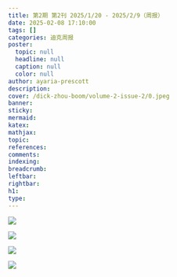 ```yaml
---
title: 第2期 第2刊 2025/1/20 - 2025/2/9（周报）
date: 2025-02-08 17:10:00
tags: []
categories: 迪克周报
poster:
  topic: null
  headline: null
  caption: null
  color: null
author: ayaria-prescott
description:
cover: /dick-zhou-boom/volume-2-issue-2/0.jpeg
banner:
sticky:
mermaid:
katex:
mathjax:
topic:
references:
comments:
indexing:
breadcrumb:
leftbar:
rightbar:
h1:
type:
---
```


![](1.jpeg)

![](2.jpeg)

![](3.jpeg)

![](4.jpeg)